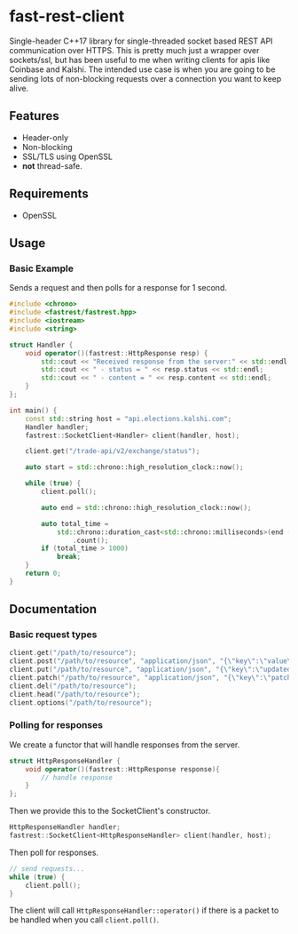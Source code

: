# fast-rest-client

Single-header C++17 library for single-threaded socket based REST API communication over HTTPS. This is pretty much just a wrapper over sockets/ssl, but has been useful to me when writing clients for apis like Coinbase and Kalshi. The intended use case is when you are going to be sending lots of non-blocking requests over a connection you want to keep alive.

## Features
* Header-only
* Non-blocking
* SSL/TLS using OpenSSL
* **not** thread-safe.

## Requirements
* OpenSSL

## Usage

### Basic Example

Sends a request and then polls for a response for 1 second.

```c++
#include <chrono>
#include <fastrest/fastrest.hpp>
#include <iostream>
#include <string>

struct Handler {
    void operator()(fastrest::HttpResponse resp) {
        std::cout << "Received response from the server:" << std::endl;
        std::cout << " - status = " << resp.status << std::endl;
        std::cout << " - content = " << resp.content << std::endl;
    }
};

int main() {
    const std::string host = "api.elections.kalshi.com";
    Handler handler;
    fastrest::SocketClient<Handler> client(handler, host);

    client.get("/trade-api/v2/exchange/status");

    auto start = std::chrono::high_resolution_clock::now();

    while (true) {
        client.poll();

        auto end = std::chrono::high_resolution_clock::now();

        auto total_time =
            std::chrono::duration_cast<std::chrono::milliseconds>(end - start)
                .count();
        if (total_time > 1000)
            break;
    }
    return 0;
}
```

## Documentation

### Basic request types
```c++
client.get("/path/to/resource");
client.post("/path/to/resource", "application/json", "{\"key\":\"value\"}");
client.put("/path/to/resource", "application/json", "{\"key\":\"updated_value\"}");
client.patch("/path/to/resource", "application/json", "{\"key\":\"patched_value\"}");
client.del("/path/to/resource");
client.head("/path/to/resource");
client.options("/path/to/resource");
```

### Polling for responses
We create a functor that will handle responses from the server.
```c++
struct HttpResponseHandler {
    void operator()(fastrest::HttpResponse response){
        // handle response
    }
};
```
Then we provide this to the SocketClient's constructor.
```c++
HttpResponseHandler handler;
fastrest::SocketClient<HttpResponseHandler> client(handler, host);
```
Then poll for responses.
```c++
// send requests...
while (true) {
    client.poll();
}
```
The client will call `HttpResponseHandler::operator()` if there is a packet to be handled when you call `client.poll()`.
